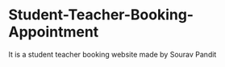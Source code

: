 # Student-Teacher-Booking-Appointment
It is a student teacher booking website made by Sourav Pandit
